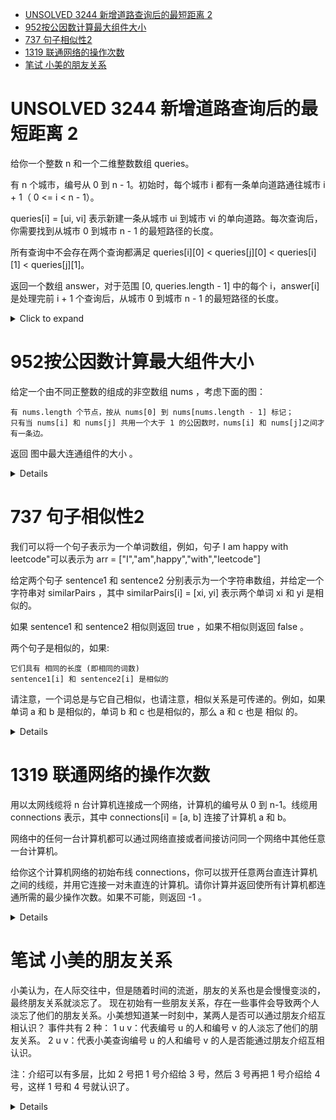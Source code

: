 <!--toc:start-->
- [UNSOLVED 3244 新增道路查询后的最短距离 2](#unsolved-3244-新增道路查询后的最短距离-2)
- [952按公因数计算最大组件大小](#952按公因数计算最大组件大小)
- [737 句子相似性2](#737-句子相似性2)
- [1319 联通网络的操作次数](#1319-联通网络的操作次数)
- [笔试 小美的朋友关系](#美团笔试-小美的朋友关系)
<!--toc:end-->

# UNSOLVED 3244 新增道路查询后的最短距离 2

给你一个整数 n 和一个二维整数数组 queries。

有 n 个城市，编号从 0 到 n - 1。初始时，每个城市 i
都有一条单向道路通往城市 i + 1（ 0 \<= i \< n - 1）。

queries\[i\] = \[ui, vi\] 表示新建一条从城市 ui 到城市 vi
的单向道路。每次查询后，你需要找到从城市 0 到城市 n - 1
的最短路径的长度。

所有查询中不会存在两个查询都满足 queries\[i\]\[0\] \< queries\[j\]\[0\]
\< queries\[i\]\[1\] \< queries\[j\]\[1\]。

返回一个数组 answer，对于范围 \[0, queries.length - 1\] 中的每个
i，answer\[i\] 是处理完前 i + 1 个查询后，从城市 0 到城市 n - 1
的最短路径的长度。

<details><summary>Click to expand</summary>

``` cpp
class Solution {
public:
    vector<int> shortestDistanceAfterQueries(int n, vector<vector<int>>& queries) {
        vector<int> fa(n-1);
        iota(fa.begin(),fa.end(),0);
        auto find=[&](int x)->int{
            int rt=x;
            while(fa[rt]!=rt){
                rt=fa[rt];
            }
            while(fa[x]!=rt){
                int tmp=fa[x];
                fa[x]=rt;
                x=tmp;
            }
            return rt;
        };
        vector<int> ans(queries.size());
        int cnt=n-1;
        for(int qi=0;qi<queries.size();qi++){
            int l=queries[qi][0],r=queries[qi][1]-1;
            int fr=find(r);
            for(int i=find(l);i<r;i=find(i+1)){
                fa[i]=fr;
                cnt--;
            }
            ans[qi]=cnt;
        }
        return ans;
    }
};
```

</details>

# 952按公因数计算最大组件大小

给定一个由不同正整数的组成的非空数组 nums ，考虑下面的图：

    有 nums.length 个节点，按从 nums[0] 到 nums[nums.length - 1] 标记；
    只有当 nums[i] 和 nums[j] 共用一个大于 1 的公因数时，nums[i] 和 nums[j]之间才有一条边。

返回 图中最大连通组件的大小 。

<details>

```cpp
class DjSet{
    vector<int> parent;
    vector<int> rank;
    public:
    DjSet(int n){
        parent.resize(n);
        rank.resize(n);
        iota(parent.begin(),parent.end(),0);
    }
    int find(int x){
        if(parent[x]!=x){
            parent[x]=find(parent[x]);
        }
        return parent[x];
    }
    void compress(int a,int b){
        int pa=find(a);
        int pb=find(b);
        if(pa!=pb){
            if(rank[pa]>rank[pb]){
                parent[pb]=pa;
            }else if(rank[pa]<rank[pb]){
                parent[pa]=pb;
            }else{
                parent[pb]=pa;
                rank[pa]++;
            }
        }
    }
};
class Solution {
public:
    int largestComponentSize(vector<int>& nums) {
        int m=ranges::max(nums);
        DjSet dj(m+1);
        for(int num:nums){
            for(int i=2;i*i<=num;i++){
                if(num%i==0){
                    dj.compress(num, i);
                    dj.compress(num, num/i);
                }
            }
        }
        vector<int> counts(m+1);
        int ans=0;
        for(int num:nums){
            int root=dj.find(num);
            counts[root]++;
            ans=max(ans,counts[root]);
        }
        return ans;
    }
};
```

</details>

# 737 句子相似性2

我们可以将一个句子表示为一个单词数组，例如，句子 I am happy with leetcode"可以表示为 arr = ["I","am",happy","with","leetcode"]

给定两个句子 sentence1 和 sentence2 分别表示为一个字符串数组，并给定一个字符串对 similarPairs ，其中 similarPairs[i] = [xi, yi] 表示两个单词 xi 和 yi 是相似的。

如果 sentence1 和 sentence2 相似则返回 true ，如果不相似则返回 false 。

两个句子是相似的，如果:

    它们具有 相同的长度 (即相同的词数)
    sentence1[i] 和 sentence2[i] 是相似的

请注意，一个词总是与它自己相似，也请注意，相似关系是可传递的。例如，如果单词 a 和 b 是相似的，单词 b 和 c 也是相似的，那么 a 和 c 也是 相似 的。

<details>

```cpp
class DSU{
    vector<int> parent;
    public:
    DSU(int n){
        parent.resize(n);
        iota(parent.begin(),parent.end(),0);
    }
    int find(int x){
        if(parent[x]!=x){
            parent[x]=find(parent[x]);
        }
        return parent[x];
    }
    void un(int x,int y){
        int px=find(x);
        int py=find(y);
        if(px!=py){
            parent[px]=py;
        }
    }
};
class Solution {
public:
    bool areSentencesSimilarTwo(vector<string>& sentence1, vector<string>& sentence2, vector<vector<string>>& similarPairs) {
        if(sentence1.size()!=sentence2.size()){
            return false;
        }
        map<string,int> index;
        int count=0;
        DSU dsu(2*similarPairs.size());
        for(auto& p: similarPairs){
            for(auto& s:p){
                if(!index.contains(s))
                index[s]=count++;
            }
            dsu.un(index[p[0]],index[p[1]]);
        }
        for(int i=0;i<sentence1.size();i++){
            auto w1=sentence1[i];
            auto w2=sentence2[i];
            if(w1==w2) continue;
            if(!index.contains(w1) || !index.contains(w2)||dsu.find(index[w1])!=dsu.find(index[w2])){
                return false;
            }
        }
        return true;
    }
};
```

</details>

# 1319 联通网络的操作次数

用以太网线缆将 n 台计算机连接成一个网络，计算机的编号从 0 到 n-1。线缆用 connections 表示，其中 connections[i] = [a, b] 连接了计算机 a 和 b。

网络中的任何一台计算机都可以通过网络直接或者间接访问同一个网络中其他任意一台计算机。

给你这个计算机网络的初始布线 connections，你可以拔开任意两台直连计算机之间的线缆，并用它连接一对未直连的计算机。请你计算并返回使所有计算机都连通所需的最少操作次数。如果不可能，则返回 -1 。

<details>

```cpp
class Solution {
    int Find(vector<int>& parent, int target) {
        if (target != parent[target]) {
            parent[target] = Find(parent, parent[target]);
        }
        return parent[target];
    }
    void Union(vector<int>& parent, int x, int y) {
        int px = Find(parent, x);
        int py = Find(parent, y);
        if (px != py) {
            parent[px] = py;
        }
    }

public:
    int makeConnected(int n, vector<vector<int>>& connections) {
        if (connections.size() < n - 1) {
            return -1;
        }
        int count = n;
        vector<int> parent(n);
        ranges::iota(parent, 0);
        for (auto&& edge : connections) {
            int n1 = edge[0], n2 = edge[1];
            if (Find(parent, n1) != Find(parent, n2)) {
                Union(parent, n1, n2);
                count--;
            }
        }
        return count - 1;
    }
};
```

</details>

# 笔试 小美的朋友关系

小美认为，在人际交往中，但是随着时间的流逝，朋友的关系也是会慢慢变淡的，最终朋友关系就淡忘了。
现在初始有一些朋友关系，存在一些事件会导致两个人淡忘了他们的朋友关系。小美想知道某一时刻中，某两人是否可以通过朋友介绍互相认识？
事件共有 2 种：
1 u v：代表编号 u 的人和编号 v 的人淡忘了他们的朋友关系。
2 u v：代表小美查询编号 u 的人和编号 v 的人是否能通过朋友介绍互相认识。

注：介绍可以有多层，比如 2 号把 1 号介绍给 3 号，然后 3 号再把 1 号介绍给 4 号，这样 1 号和 4 号就认识了。

<details>

反向并查集：


由于并查集仅支持插入关系而不能删除已有的关系，因此要进行“删除”的话得反向思考。先遍历所有关系和事件，提取出所有事件结果后仍保持的关系，将它们加入并查集中。然后逆序遍历事件，正序时遇到的“删除”事件相当于逆序下的“添加”，因此碰到删除时进行添加操作即可。

```cpp
#include <iostream>
#include <map>
#include <set>
#include <stack>
#include <string>
#include <vector>
#include <algorithm>
using namespace std;

struct UF
{
    // 题给范围n太大, 用map存储
    map<int, int> pa;

    int find(int a)
    {
        if (pa[a] != a)
            pa[a] = find(pa[a]);
        return pa[a];
    }

    bool isConnect(int a, int b)
    {
        return find(a) == find(b);
    }

    void add(int x, int y)
    {
        pa[find(x)] = find(y);
    }
};
int main() {
    int n, m, q;
    cin >> n >> m >> q;
    // 存储关系
    UF uf;
    set<pair<int, int>> relations;
    while (m --){
        int a, b;
        cin >> a >> b;
        // 初始化
        uf.pa[a] = a;
        uf.pa[b] = b;
        // 使用set和强制规定a < b, 避免重边
        if (a > b)
            swap(a, b);
        relations.insert({a, b});
    }
    // 存储事件并维护关系
    vector<vector<int>> acts;
    while (q --){
        int op, a, b;
        cin >> op >> a >> b;
        // 初始化
        uf.pa[a] = a;
        uf.pa[b] = b;
        if (a > b)
            swap(a, b);
        // 删除操作, 合法就删除, 不合法就跳过
        if (op == 1){
            if (relations.find({a, b}) != relations.end())
                relations.erase({a, b});
            else
                continue;
        }
        vector<int> tmp = {op, a, b};
        acts.emplace_back(tmp);
    }
    // 用剩余的关系建立并查集
    for (auto& [a, b] : relations)
        uf.add(a, b);
    // 逆向遍历事件
    reverse(acts.begin(), acts.end());
    stack<string> ans;
    for (auto& act : acts){
        int op = act[0], a = act[1], b = act[2];
        if (op == 1)
            uf.add(a, b);
        else{
            if (uf.isConnect(a, b))
                ans.push("Yes");
            else
                ans.push("No");
        }
    }
    // 输出答案
    while (!ans.empty()){
        cout << ans.top() << '\n';
        ans.pop();
    }
}
```

</details>
